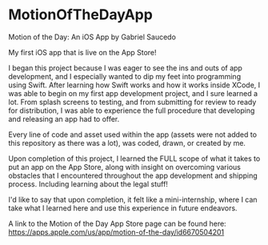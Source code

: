 # MotionOfTheDayApp
Motion of the Day: An iOS App by Gabriel Saucedo

My first iOS app that is live on the App Store!

I began this project because I was eager to see the ins and outs of app development, and I especially wanted to dip my feet into programming using Swift. After learning how Swift works and how it works inside XCode, I was able to begin on my first app development project, and I sure learned a lot. From splash screens to testing, and from submitting for review to ready for distribution, I was able to experience the full procedure that developing and releasing an app had to offer.

Every line of code and asset used within the app (assets were not added to this repository as there was a lot), was coded, drawn, or created by me. 

Upon completion of this project, I learned the FULL scope of what it takes to put an app on the App Store, along with insight on overcoming various obstacles that I encountered throughout the app development and shipping process. Including learning about the legal stuff!

I'd like to say that upon completion, it felt like a mini-internship, where I can take what I learned here and use this experience in future endeavors.

A link to the Motion of the Day App Store page can be found here: https://apps.apple.com/us/app/motion-of-the-day/id6670504201
